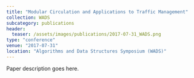 ```yaml
---
title: "Modular Circulation and Applications to Traffic Management"
collection: WADS
subcategory: publications
header: 
  teaser: /assets/images/publications/2017-07-31_WADS.png
type: "conference"
venue: "2017-07-31"
location: "Algorithms and Data Structures Symposium (WADS)"
---
```


Paper description goes here.